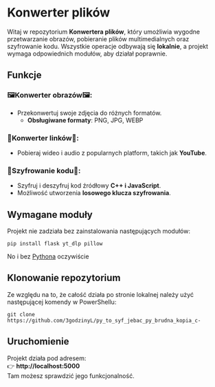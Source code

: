 # Konwerter plików

Witaj w repozytorium **Konwertera plików**, który umożliwia wygodne przetwarzanie obrazów, pobieranie plików multimedialnych oraz szyfrowanie kodu. Wszystkie operacje odbywają się **lokalnie**, a projekt wymaga odpowiednich modułów, aby działał poprawnie.

## Funkcje

### 🖼️Konwerter obrazów🖼️:
- Przekonwertuj swoje zdjęcia do różnych formatów.  
  - **Obsługiwane formaty**: PNG, JPG, WEBP  

### 🧷Konwerter linków🧷:
- Pobieraj wideo i audio z popularnych platform, takich jak **YouTube**.  

### 🧩Szyfrowanie kodu🧩:
- Szyfruj i deszyfruj kod źródłowy **C++ i JavaScript**.
- Możliwość utworzenia **losowego klucza szyfrowania**.

## Wymagane moduły
Projekt nie zadziała bez zainstalowania następujących modułów:
```
pip install flask yt_dlp pillow
```
No i bez [Pythona](https://www.python.org/downloads/) oczywiście

## Klonowanie repozytorium
Ze względu na to, że całość działa po stronie lokalnej należy użyć następującej komendy w PowerShellu:
```
git clone https://github.com/3godzinyL/py_to_syf_jebac_py_brudna_kopia_c-
```
## Uruchomienie
Projekt działa pod adresem:  
👉 **http://localhost:5000**  
Tam możesz sprawdzić jego funkcjonalność.
